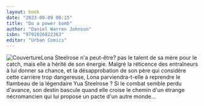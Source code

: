 ```yaml
---
layout: book
date: "2023-09-09 08:15"
title: "Do a power bomb"
author: "Daniel Warren Johnson"
isbn: "9791026822363"
editor: "Urban Comics"
---
```

![Couverture](/img/9791026822363.jpg)Lona Steelrose n'a peut-être? pas le talent de sa mère pour le catch, mais elle a hérité de son énergie. Malgré la réticence des entraîneurs à lui donner sa chance, et la désapprobation de son père qui considère cette carrière trop dangereuse, Lona parviendra-t-elle à reprendre le flambeau de la légendaire Yua Steelrose ? Si le combat semble perdu d'avance, son destin bascule quand elle croise le chemin d'un étrange nécromancien qui lui propose un pacte d'un autre monde...
